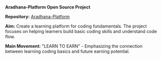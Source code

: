 **Aradhana-Platform Open Source Project**

**Repository:** [Aradhana-Platform](https://github.com/bijay9800/Aradhana-Platform)

**Aim:** Create a learning platform for coding fundamentals. The project focuses on helping learners build basic coding skills and understand code flow.

**Main Movement:** "LEARN TO EARN" - Emphasizing the connection between learning coding basics and future earning potential.
